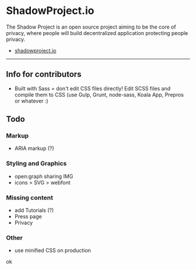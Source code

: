# ShadowProject.io

The Shadow Project is an open source project aiming to be the core of privacy, where people will build decentralized application protecting people privacy.

* [shadowproject.io](http://shadowproject.io)

----

## Info for contributors

* Built with Sass = don't edit CSS files directly! Edit SCSS files and compile them to CSS (use Gulp, Grunt, node-sass, Koala App, Prepros or whatever :)

## Todo

### Markup

* ARIA markup (?)

### Styling and Graphics

* open:graph sharing IMG
* icons > SVG > webfont


### Missing content

* add Tutorials (?)
* Press page
* Privacy


### Other

* use minified CSS on production

ok